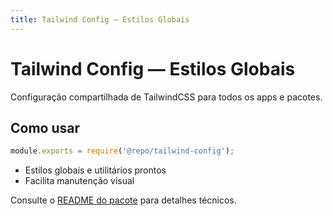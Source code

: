 ```yaml
---
title: Tailwind Config — Estilos Globais
---
```


# Tailwind Config — Estilos Globais

Configuração compartilhada de TailwindCSS para todos os apps e pacotes.

## Como usar

```js
module.exports = require('@repo/tailwind-config');
```

- Estilos globais e utilitários prontos
- Facilita manutenção visual

Consulte o [README do pacote](../../../packages/config/tailwind/README.md) para detalhes técnicos.
